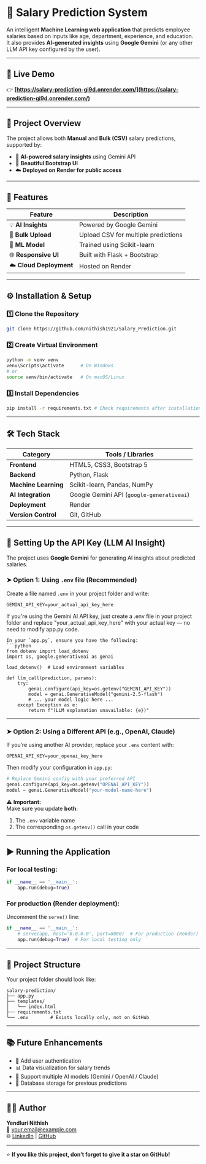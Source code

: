 # 💼 Salary Prediction System

An intelligent **Machine Learning web application** that predicts employee salaries based on inputs like age, department, experience, and education.  
It also provides **AI-generated insights** using **Google Gemini** (or any other LLM API key configured by the user).

---

## 🚀 Live Demo
👉 **[https://salary-prediction-gi9d.onrender.com/](https://salary-prediction-gi9d.onrender.com/)**

---

## 🧠 Project Overview

The project allows both **Manual** and **Bulk (CSV)** salary predictions, supported by:

- 🤖 **AI-powered salary insights** using Gemini API  
- 🎨 **Beautiful Bootstrap UI** 
- ☁️ **Deployed on Render for public access**

---

## 🧩 Features

| Feature | Description |
|----------|--------------|
| 💡 **AI Insights** | Powered by Google Gemini |
| 📄 **Bulk Upload** | Upload CSV for multiple predictions |
| 🧮 **ML Model** | Trained using Scikit-learn |
| 🌐 **Responsive UI** | Built with Flask + Bootstrap |
| ☁️ **Cloud Deployment** | Hosted on Render |

---

## ⚙️ Installation & Setup

### 1️⃣ Clone the Repository
```bash
git clone https://github.com/nithish1921/Salary_Prediction.git
```

### 2️⃣ Create Virtual Environment
```bash
python -m venv venv
venv\Scripts\activate      # On Windows
# or
source venv/bin/activate   # On macOS/Linux
```

### 3️⃣ Install Dependencies
```bash
pip install -r requirements.txt # Check requirements after installation. This project uses Gemini AI for insights — update AI-related packages if you're using a different AI provider.

```

---

## 🛠️ Tech Stack

| Category | Tools / Libraries |
|-----------|------------------|
| **Frontend** | HTML5, CSS3, Bootstrap 5 |
| **Backend** | Python, Flask |
| **Machine Learning** | Scikit-learn, Pandas, NumPy |
| **AI Integration** | Google Gemini API (`google-generativeai`) |
| **Deployment** | Render |
| **Version Control** | Git, GitHub |

---

## 🔑 Setting Up the API Key (LLM AI Insight)

The project uses **Google Gemini** for generating AI insights about predicted salaries.

### ➤ Option 1: Using `.env` file (Recommended)
Create a file named `.env` in your project folder and write:
```
GEMINI_API_KEY=your_actual_api_key_here
```
If you're using the Gemini AI API key, just create a .env file in your project folder and replace "your_actual_api_key_here" with your actual key — no need to modify app.py code.
```
In your `app.py`, ensure you have the following:
```python
from dotenv import load_dotenv
import os, google.generativeai as genai

load_dotenv()  # Load environment variables

def llm_call(prediction, params):
    try:
        genai.configure(api_key=os.getenv("GEMINI_API_KEY"))
        model = genai.GenerativeModel("gemini-2.5-flash")
        # ... your model logic here ...
    except Exception as e:
        return f"(LLM explanation unavailable: {e})"
```

---

### ➤ Option 2: Using a Different API (e.g., OpenAI, Claude)
If you’re using another AI provider, replace your `.env` content with:
```
OPENAI_API_KEY=your_openai_key_here
```

Then modify your configuration in `app.py`:
```python
# Replace Gemini config with your preferred API
genai.configure(api_key=os.getenv("OPENAI_API_KEY"))
model = genai.GenerativeModel("your-model-name-here")
```

⚠️ **Important:**  
Make sure you update **both**:
1. The `.env` variable name  
2. The corresponding `os.getenv()` call in your code

---

## ▶️ Running the Application

### For local testing:
```python
if __name__ == '__main__':
    app.run(debug=True)
```

### For production (Render deployment):
Uncomment the `serve()` line:
```python
if __name__ == '__main__':
    # serve(app, host='0.0.0.0', port=8080)  # For production (Render)
    app.run(debug=True)  # For local testing only
```

---

## 📁 Project Structure

Your project folder should look like:

```
salary-prediction/
├── app.py
├── templates/
│   └── index.html
├── requirements.txt
└── .env        # Exists locally only, not on GitHub
```
---

## 📚 Future Enhancements

- 🔐 Add user authentication  
- 📊 Data visualization for salary trends  
- 🧠 Support multiple AI models (Gemini / OpenAI / Claude)  
- 💾 Database storage for previous predictions  

---

## 🧑‍💻 Author

**Yendluri Nithish**  
📧 your.email@example.com  
🌐 [LinkedIn](https://www.linkedin.com/in/nithish-yendluri-520279301) | [GitHub](https://github.com/nithish1921)

---

⭐ **If you like this project, don’t forget to give it a star on GitHub!**
